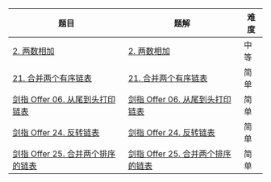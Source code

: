 | 题目                                                         | 题解                                                         | 难度 |
| ------------------------------------------------------------ | ------------------------------------------------------------ | ---- |
| [2. 两数相加](https://leetcode-cn.com/problems/add-two-numbers/) | [2. 两数相加](https://github.com/ZonzeeLi/LeetCode/blob/master/index/1-10/2.%E4%B8%A4%E6%95%B0%E7%9B%B8%E5%8A%A0.md) | 中等 |
| [21. 合并两个有序链表](https://leetcode-cn.com/problems/merge-two-sorted-lists/) | [21. 合并两个有序链表](https://github.com/ZonzeeLi/LeetCode/blob/master/index/21-30/21.%20%E5%90%88%E5%B9%B6%E4%B8%A4%E4%B8%AA%E6%9C%89%E5%BA%8F%E9%93%BE%E8%A1%A8.md)                                                             | 简单 |
| [剑指 Offer 06. 从尾到头打印链表](https://leetcode-cn.com/problems/cong-wei-dao-tou-da-yin-lian-biao-lcof/) | [剑指 Offer 06. 从尾到头打印链表](https://github.com/ZonzeeLi/LeetCode/blob/master/index/%E5%89%91%E6%8C%87Offer/%E5%89%91%E6%8C%87%20Offer%2006.%20%E4%BB%8E%E5%B0%BE%E5%88%B0%E5%A4%B4%E6%89%93%E5%8D%B0%E9%93%BE%E8%A1%A8.md) | 简单 |
| [剑指 Offer 24. 反转链表](https://leetcode-cn.com/problems/fan-zhuan-lian-biao-lcof/) | [剑指 Offer 24. 反转链表](https://github.com/ZonzeeLi/LeetCode/blob/master/index/%E5%89%91%E6%8C%87Offer/%E5%89%91%E6%8C%87%20Offer%2024.%20%E5%8F%8D%E8%BD%AC%E9%93%BE%E8%A1%A8.md) | 简单 |
| [剑指 Offer 25. 合并两个排序的链表](https://leetcode-cn.com/problems/he-bing-liang-ge-pai-xu-de-lian-biao-lcof/) |  [剑指 Offer 25. 合并两个排序的链表](https://github.com/ZonzeeLi/LeetCode/blob/master/index/%E5%89%91%E6%8C%87Offer/%E5%89%91%E6%8C%87%20Offer%2025.%20%E5%90%88%E5%B9%B6%E4%B8%A4%E4%B8%AA%E6%8E%92%E5%BA%8F%E7%9A%84%E9%93%BE%E8%A1%A8.md)                                                            | 简单 |

